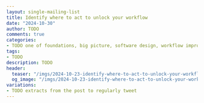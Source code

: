 ```yaml
---
layout: single-mailing-list
title: Identify where to act to unlock your workflow
date: "2024-10-30"
author: TODO
comments: true
categories:
- TODO one of foundations, big picture, software design, workflow improvement
tags:
- TODO
description: TODO
header:
  teaser: "/imgs/2024-10-23-identify-where-to-act-to-unlock-your-workflow/TODO-teaser.jpg"
  og_image: "/imgs/2024-10-23-identify-where-to-act-to-unlock-your-workflow/TODO-og.jpg"
variations:
- TODO extracts from the post to regularly tweet
---
```

